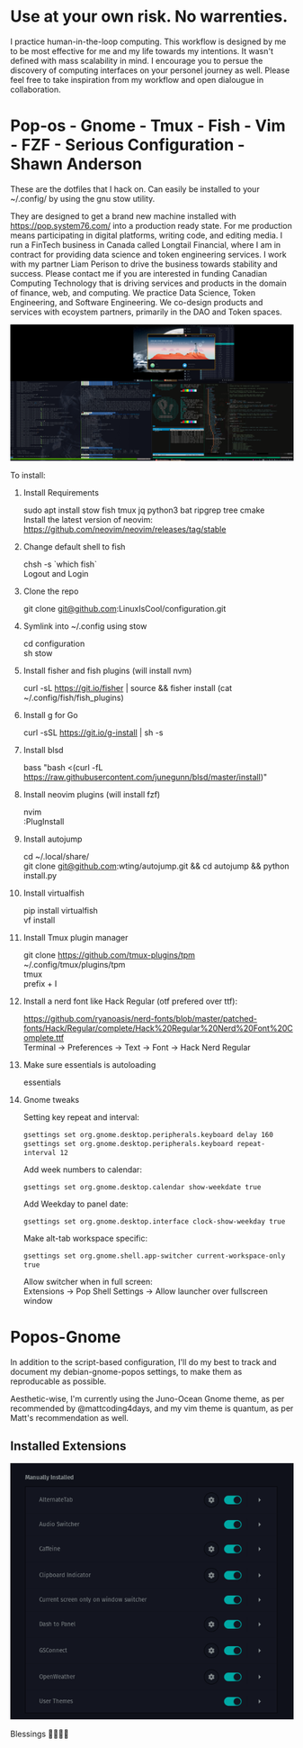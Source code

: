 # Use at your own risk. No warrenties. 
I practice human-in-the-loop computing. This workflow is designed by me to be most effective for me and my life towards my intentions. It wasn't defined with mass scalability in mind. I encourage you to persue the discovery of computing interfaces on your personel journey as well. Please feel free to take inspiration from my workflow and open dialougue in collaboration.  

# Pop-os - Gnome - Tmux - Fish - Vim - FZF - Serious Configuration - Shawn Anderson
These are the dotfiles that I hack on. Can easily be installed to your ~/.config/ by using the gnu stow utility.

They are designed to get a brand new machine installed with https://pop.system76.com/ into a production ready state. For me production means participating in digital platforms, writing code, and editing media. I run a FinTech business in Canada called Longtail Financial, where I am in contract for providing data science and token engineering services. I work with my partner Liam Perison to drive the business towards stability and success. Please contact me if you are interested in funding Canadian Computing Technology that is driving services and products in the domain of finance, web, and computing. We practice Data Science, Token Engineering, and Software Engineering. We co-design products and services with ecoystem partners, primarily in the DAO and Token spaces. 

<div align="center">
  <img src="https://raw.githubusercontent.com/LinuxIsCool/configuration/master/popos-gnome/Screenshot%20from%202020-09-29%2001-56-33.png"/>
</div>

To install:  
1. Install Requirements
	
	sudo apt install stow fish tmux jq python3 bat ripgrep tree cmake  
	Install the latest version of neovim: https://github.com/neovim/neovim/releases/tag/stable  
	
2. Change default shell to fish
  
	chsh -s \`which fish\`  
	Logout and Login 
	
2. Clone the repo  

	git clone git@github.com:LinuxIsCool/configuration.git  
	
3. Symlink into ~/.config using stow  

	cd configuration  
	sh stow  
	
	
5. Install fisher and fish plugins (will install nvm)

	curl -sL https://git.io/fisher | source && fisher install (cat ~/.config/fish/fish_plugins)
	
6. Install g for Go

	curl -sSL https://git.io/g-install | sh -s

7. Install blsd

	bass "bash <(curl -fL https://raw.githubusercontent.com/junegunn/blsd/master/install)"

8. Install neovim plugins (will install fzf)

	nvim  
	:PlugInstall  
	
9. Install autojump

	cd ~/.local/share/  
	git clone git@github.com:wting/autojump.git && cd autojump && python install.py
	
10. Install virtualfish

	pip install virtualfish  
	vf install  
	
11. Install Tmux plugin manager

	git clone https://github.com/tmux-plugins/tpm ~/.config/tmux/plugins/tpm  
	tmux  
	prefix + I  
	
12. Install a nerd font like Hack Regular (otf prefered over ttf): 
 
	https://github.com/ryanoasis/nerd-fonts/blob/master/patched-fonts/Hack/Regular/complete/Hack%20Regular%20Nerd%20Font%20Complete.ttf  
	Terminal -> Preferences -> Text -> Font -> Hack Nerd Regular  
	
13. Make sure essentials is autoloading

	essentials

14. Gnome tweaks

	Setting key repeat and interval:  
	```
	gsettings set org.gnome.desktop.peripherals.keyboard delay 160
	gsettings set org.gnome.desktop.peripherals.keyboard repeat-interval 12

	```
	
	Add week numbers to calendar:  
	```
	gsettings set org.gnome.desktop.calendar show-weekdate true
	```
	Add Weekday to panel date:  
	```
	gsettings set org.gnome.desktop.interface clock-show-weekday true
	```
	Make alt-tab workspace specific:  
	```
	gsettings set org.gnome.shell.app-switcher current-workspace-only true
	```
	Allow switcher when in full screen:  
	Extensions -> Pop Shell Settings -> Allow launcher over fullscreen window  
	
	
# Popos-Gnome
In addition to the script-based configuration, I'll do my best to track and document my debian-gnome-popos settings, to make them as reproducable as possible.

Aesthetic-wise, I'm currently using the Juno-Ocean Gnome theme, as per recommended by @mattcoding4days, and my vim theme is quantum, as per Matt's recommendation as well.

## Installed Extensions
<div align="center">
  <img src="https://raw.githubusercontent.com/LinuxIsCool/configuration/master/popos-gnome/extensions-nov-26-2020.png"/>
</div>

Blessings 🌟💎🦋💖
